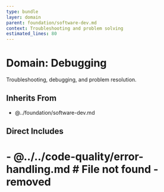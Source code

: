 ```yaml
---
type: bundle
layer: domain
parent: foundation/software-dev.md
context: Troubleshooting and problem solving
estimated_lines: 80
---
```

# Domain: Debugging

Troubleshooting, debugging, and problem resolution.

## Inherits From
- @../foundation/software-dev.md

## Direct Includes
# - @../../code-quality/error-handling.md  # File not found - removed